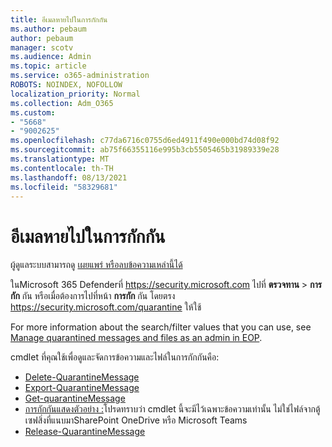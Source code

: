 ```yaml
---
title: อีเมลหายไปในการกักกัน
ms.author: pebaum
author: pebaum
manager: scotv
ms.audience: Admin
ms.topic: article
ms.service: o365-administration
ROBOTS: NOINDEX, NOFOLLOW
localization_priority: Normal
ms.collection: Adm_O365
ms.custom:
- "5668"
- "9002625"
ms.openlocfilehash: c77da6716c0755d6ed4911f490e000bd74d08f92
ms.sourcegitcommit: ab75f66355116e995b3cb5505465b31989339e28
ms.translationtype: MT
ms.contentlocale: th-TH
ms.lasthandoff: 08/13/2021
ms.locfileid: "58329681"
---
```

# <a name="missing-emails-in-quarantine"></a>อีเมลหายไปในการกักกัน

ผู้ดูแลระบบสามารถดู [เผยแพร่ หรือลบข้อความเหล่านี้ได้](https://docs.microsoft.com/microsoft-365/security/office-365-security/manage-quarantined-messages-and-files)

ในMicrosoft 365 Defenderที่ <https://security.microsoft.com> ไปที่ **ตรวจทาน** \> **การกัก** กัน หรือเมื่อต้องการไปที่หน้า **การกัก** กัน โดยตรง <https://security.microsoft.com/quarantine> ให้ใช้  

For more information about the search/filter values that you can use, see [Manage quarantined messages and files as an admin in EOP](https://docs.microsoft.com/microsoft-365/security/office-365-security/manage-quarantined-messages-and-files).

cmdlet ที่คุณใช้เพื่อดูและจัดการข้อความและไฟล์ในการกักกันคือ:

- [Delete-QuarantineMessage](https://docs.microsoft.com/powershell/module/exchange/delete-quarantinemessage)
- [Export-QuarantineMessage](https://docs.microsoft.com/powershell/module/exchange/export-quarantinemessage)
- [Get-quarantineMessage](https://docs.microsoft.com/powershell/module/exchange/get-quarantinemessage)
- [การกักกันแสดงตัวอย่าง :](https://docs.microsoft.com/powershell/module/exchange/preview-quarantinemessage)โปรดทราบว่า cmdlet นี้จะมีไว้เฉพาะข้อความเท่านั้น ไม่ใช่ไฟล์จากตู้เซฟสิ่งที่แนบมาSharePoint OneDrive หรือ Microsoft Teams
- [Release-QuarantineMessage](https://docs.microsoft.com/powershell/module/exchange/release-quarantinemessage)
